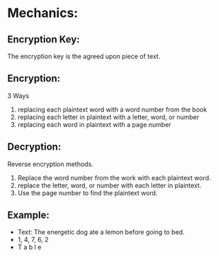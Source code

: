 # Mechanics: 
## Encryption Key:
The encryption key is the agreed upon piece of text. 
## Encryption: 
3 Ways
1. replacing each plaintext word with a word number from the book
2. replacing each letter in plaintext with a letter, word, or number
3. replacing each word in plaintext with a page number
## Decryption: 
Reverse encryption methods.
1. Replace the word number from the work with each plaintext word. 
2. replace the letter, word, or number with each letter in plaintext. 
3. Use the page number to find the plaintext word. 
## Example: 
* Text: The energetic dog ate a lemon before going to bed. 
* 1, 4, 7, 6, 2
* T  a  b  l e




